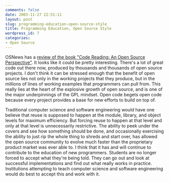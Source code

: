 ```yaml
---
comments: false
date: 2003-11-27 22:51:11
layout: post
slug: programming-education-open-source-style
title: Programming Education, Open Source Style
wordpress_id: 7
categories:
- Open Source
---
```


OSNews has a [review of the book "Code Reading: An Open Source Perspective"](http://www.osnews.com/story.php?news_id=5243). It looks like it could be pretty interesting. There's a lot of great code out there now, produced by thousands and thousands of open source projects. I don't think it can be stressed enough that the benefit of open source lies not only in the working projects that they produce, but in the millions of lines of working examples that programmers can pull from. This really lies at the heart of the explosive growth of open source, and is one of the major underpinnings of the GPL mindset. Open code begets open code because every project provides a base for new efforts to build on top of.

Traditional computer science and software engineering would have one believe that reuse is supposed to happen at the module, library, and object levels for maximum efficiency. But forcing reuse to happen at that level and only at that level is unnecessarily restrictive. The ability to peek under the covers and see how something should be done, and occasionally exercising the ability to just rip the whole thing to shreds and start over, has allowed the open source community to evolve much faster than the proprietary product market was ever able to. I think that it has and will continue to contribute to the education of new programmers. Students are no longer forced to accept what they're being told. They can go out and look at successful implementations and find out what really works in practice. Institutions attempting to teach computer science and software engineering would do best to accept this and work with it.
